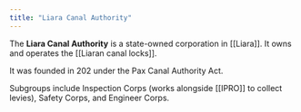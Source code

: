 ```yaml
---
title: "Liara Canal Authority"
---
```


The **Liara Canal Authority** is a state-owned corporation in [[Liara]]. It owns and operates the [[Liaran canal locks]].

It was founded in 202 under the Pax Canal Authority Act.

Subgroups include Inspection Corps (works alongside [[IPRO]] to collect levies), Safety Corps, and Engineer Corps.
